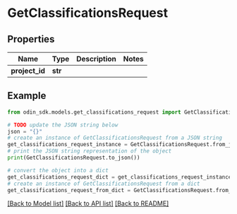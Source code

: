 # GetClassificationsRequest


## Properties

Name | Type | Description | Notes
------------ | ------------- | ------------- | -------------
**project_id** | **str** |  | 

## Example

```python
from odin_sdk.models.get_classifications_request import GetClassificationsRequest

# TODO update the JSON string below
json = "{}"
# create an instance of GetClassificationsRequest from a JSON string
get_classifications_request_instance = GetClassificationsRequest.from_json(json)
# print the JSON string representation of the object
print(GetClassificationsRequest.to_json())

# convert the object into a dict
get_classifications_request_dict = get_classifications_request_instance.to_dict()
# create an instance of GetClassificationsRequest from a dict
get_classifications_request_from_dict = GetClassificationsRequest.from_dict(get_classifications_request_dict)
```
[[Back to Model list]](../README.md#documentation-for-models) [[Back to API list]](../README.md#documentation-for-api-endpoints) [[Back to README]](../README.md)


